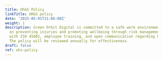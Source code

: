 ```yaml
---
title: Oh&S Policy
linkTitle: OH&S policy
date: '2025-05-01T21:06:00Z'
weight: 1
description: Green Orbit Digital is committed to a safe work environment, focusing
  on preventing injuries and promoting wellbeing through risk management, compliance
  with ISO 45001, employee training, and open communication regarding health and safety.
  The policy will be reviewed annually for effectiveness.
draft: false
ref: ohs-policy
---
```


